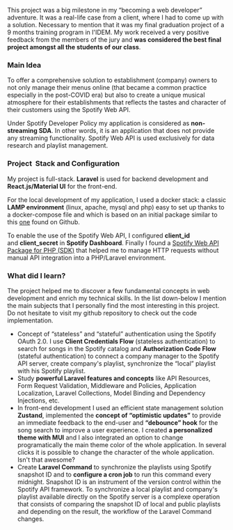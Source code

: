 <p>This project was a big milestone in my “becoming a web developer” adventure. It was a real-life case from a client, where I had to come up with a solution. Necessary to mention that it was my final graduation project of a 9 months training program in l'IDEM. My work received a very positive feedback from the members of the jury and <strong>was considered the best final project amongst all the students of our class</strong>.</p>
<h3>Main Idea</h3>
<p>To offer a comprehensive solution to establishment (company) owners to not only manage their menus online (that became a common practice especially in the post-COVID era) but also to create a unique musical atmosphere for their establishments that reflects the tastes and character of their customers using the Spotify Web API.</p>
<p>Under Spotify Developer Policy my application is considered as <strong>non-streaming SDA</strong>. In other words, it is an application that does not provide any streaming functionality. Spotify Web API is used exclusively for data research and playlist management.</p>
<h3>Project  Stack and Configuration</h3>
<p>My project is full-stack. <strong>Laravel</strong> is used for backend development and <strong>React.js/Material UI</strong> for the front-end.</p>
<p>For the local development of my application, I used a docker stack: a classic <strong>LAMP environment</strong> (linux, apache, mysql and php) easy to set up thanks to a docker-compose file and which is based on an initial package similar to this <a href="https://github.com/sprintcube/docker-compose-lamp">one</a> found on Github.</p>
<p>To enable the use of the Spotify Web API, I configured <strong>client_id</strong> and <strong>client_secret</strong> in <strong>Spotify Dashboard</strong>. Finally I found a <a href="https://github.com/jwilsson/spotify-web-api-php">Spotify Web API Package for PHP (SDK)</a> that helped me to manage HTTP requests without manual API integration into a PHP/Laravel environment.</p>
<h3>What did I learn?</h3>
<p>The project helped me to discover a few fundamental concepts in web development and enrich my technical skills. In the list down-below I mention the main subjects that I personally find the most interesting in this project. Do not hesitate to visit my github repository to check out the code implementation.</p>
<ul>
<li>Concept of “stateless” and “stateful” authentication using the Spotify OAuth 2.0. I use <strong>Client Credentials Flow</strong> (stateless authentication) to search for songs in the Spotify catalog and <strong>Authorization Code Flow</strong> (stateful authentication) to connect a company manager to the Spotify API server, create company's playlist, synchronize the “local” playlist with his Spotify playlist. </li>
<li>Study <strong>powerful Laravel features and concepts</strong> like API Resources, Form Request Validation, Middleware and Policies, Application Localization, Laravel Collections, Model Binding and Dependency Injections, etc.</li>
<li>In front-end development I used an efficient state management solution <strong>Zustand</strong>, implemented the <strong>concept of “optimistic updates”</strong> to provide an immediate feedback to the end-user and <strong>“debounce” hook</strong> for the song search to improve a user experience. I created <strong>a personalized theme with MUI</strong> and I also integrated an option to change programatically the main theme color of the whole application. In several clicks it is possible to change the character of the whole application. Isn't that awesome?</li>
<li>Create <strong>Laravel Command</strong> to synchronize the playlists using Spotify snapshot ID and to <strong>configure a cron job</strong> to run this command every midnight. Snapshot ID is an instrument of the version control within the Spotify API framework. To synchronize a local playlist and company's playlist available directly on the Spotify server is a complexe operation that consists of comparing the snapshot ID of local and public playlists and depending on the result, the workflow of the Laravel Command changes. </li>
</ul>
